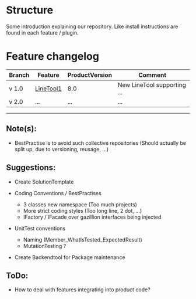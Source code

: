 # Structure

Some introduction explaining our repository. Like install instructions are found in each feature / plugin.

# Feature changelog
|Branch|Feature|ProductVersion|Comment|
|---|---|---|---|
|v 1.0|[LineTool1](https://github.com/SBuder/Structure/tree/master/Desktop/LineTool1)|8.0|New LineTool supporting ...|
|v 2.0| ... | ... | ... |

___

## Note(s):
- BestPractise is to avoid such collective repositories (Should actually be split up, due to versioning, reusage, ...)

## Suggestions:
- Create SolutionTemplate

- Coding Conventions / BestPractises
  - 3 classes new namespace (Too much projects)
  - More strict coding styles (Too long line, 2 dot, ...)
  - IFactory / IFacade over gazillion interfaces being injected

- UnitTest conventions
  - Naming (Member_WhatIsTested_ExpectedResult)
  - MutationTesting ?

- Create Backendtool for Package maintenance

## ToDo:
- How to deal with features integrating into product code?
